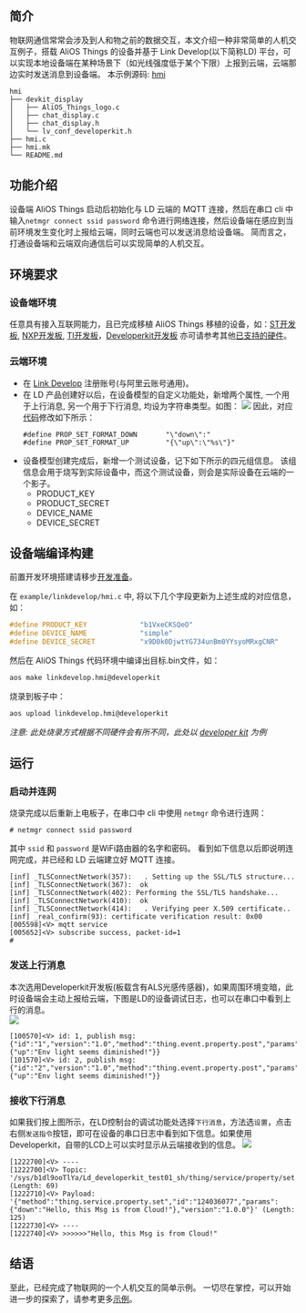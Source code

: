 ## 简介

物联网通信常常会涉及到人和物之前的数据交互，本文介绍一种非常简单的人机交互例子，搭载 AliOS Things 的设备并基于 Link Develop(以下简称LD) 平台，可以实现本地设备端在某种场景下（如光线强度低于某个下限）上报到云端，云端那边实时发送消息到设备端。
本示例源码: [hmi](https://github.com/alibaba/AliOS-Things/tree/developer/example/linkdevelop/hmi)
```
hmi
├── devkit_display
│   ├── AliOS_Things_logo.c
│   ├── chat_display.c
│   ├── chat_display.h
│   └── lv_conf_developerkit.h
├── hmi.c
├── hmi.mk
└── README.md
```

## 功能介绍

设备端 AliOS Things 启动后初始化与 LD 云端的 MQTT 连接，然后在串口 cli 中输入`netmgr connect ssid password` 命令进行网络连接，然后设备端在感应到当前环境发生变化时上报给云端，同时云端也可以发送消息给设备端。
简而言之，打通设备端和云端双向通信后可以实现简单的人机交互。

## 环境要求

### 设备端环境
任意具有接入互联网能力，且已完成移植 AliOS Things 移植的设备，如：[ST开发板](dev-st-guide), [NXP开发板](dev-nxp-guide), [TI开发板](dev-ti-guide)，[Developerkit开发板](http://aliosthings.io/#/developerkit)
亦可请参考其他[已支持的硬件](https://github.com/alibaba/AliOS-Things/tree/master/board)。

### 云端环境

* 在 [Link Develop](https://linkdevelop.aliyun.com) 注册账号(与阿里云账号通用)。
* 在 LD 产品创建好以后，在设备模型的自定义功能处，新增两个属性, 一个用于上行消息, 另一个用于下行消息, 均设为字符串类型。如图：
![](https://img.alicdn.com/tfs/TB1zaWLJ7KWBuNjy1zjXXcOypXa-2570-1540.png)
因此，对应[代码](https://github.com/alibaba/AliOS-Things/tree/developer/example/linkdevelop/hmi/hmi.c)修改如下所示：
    ```
  #define PROP_SET_FORMAT_DOWN       "\"down\":"
  #define PROP_SET_FORMAT_UP         "{\"up\":\"%s\"}"
    ```
* 设备模型创建完成后，新增一个测试设备，记下如下所示的四元组信息。
  该组信息会用于烧写到实际设备中，而这个测试设备，则会是实际设备在云端的一个影子。
	* PRODUCT_KEY
	* PRODUCT_SECRET
	* DEVICE_NAME
	* DEVICE_SECRET


## 设备端编译构建

前置开发环境搭建请移步[开发准备](dev-prepare)。

在 `example/linkdevelop/hmi.c` 中, 将以下几个字段更新为上述生成的对应信息，如：
```c
#define PRODUCT_KEY             "b1VxeCKSQeO"
#define DEVICE_NAME             "simple"
#define DEVICE_SECRET           "x9D0k0DjwtYG734unBm0YYsyoMRxgCNR"
```

然后在 AliOS Things 代码环境中编译出目标.bin文件，如：
```sh
aos make linkdevelop.hmi@developerkit
```
烧录到板子中：
```sh
aos upload linkdevelop.hmi@developerkit
```
_注意: 此处烧录方式根据不同硬件会有所不同，此处以 [developer kit](https://github.com/alibaba/AliOS-Things/tree/developer/board/developerkit) 为例_

## 运行

### 启动并连网
烧录完成以后重新上电板子，在串口中 cli 中使用 `netmgr` 命令进行连网：
```
# netmgr connect ssid password
```
其中 `ssid` 和 `password` 是WiFi路由器的名字和密码。
看到如下信息以后即说明连网完成，并已经和 LD 云端建立好 MQTT 连接。
```
[inf] _TLSConnectNetwork(357):   . Setting up the SSL/TLS structure...
[inf] _TLSConnectNetwork(367):  ok
[inf] _TLSConnectNetwork(402): Performing the SSL/TLS handshake...
[inf] _TLSConnectNetwork(410):  ok
[inf] _TLSConnectNetwork(414):   . Verifying peer X.509 certificate..
[inf] _real_confirm(93): certificate verification result: 0x00
[005598]<V> mqtt service
[005652]<V> subscribe success, packet-id=1
# 
```

### 发送上行消息

本次选用Developerkit开发板(板载含有ALS光感传感器)，如果周围环境变暗，此时设备端会主动上报给云端，下图是LD的设备调试日志，也可以在串口中看到上行的消息。  
![](https://img.alicdn.com/tfs/TB1.164X9zqK1RjSZPcXXbTepXa-1699-448.png)  
```
[100570]<V> id: 1, publish msg: {"id":"1","version":"1.0","method":"thing.event.property.post","params":{"up":"Env light seems diminished!"}}
[101570]<V> id: 2, publish msg: {"id":"2","version":"1.0","method":"thing.event.property.post","params":{"up":"Env light seems diminished!"}}
```

### 接收下行消息
如果我们按上图所示，在LD控制台的调试功能处选择`下行消息`，方法选`设置`，点击右侧`发送指令`按钮，即可在设备的串口日志中看到如下信息。如果使用Developerkit，自带的LCD上可以实时显示从云端接收到的信息。
![](https://img.alicdn.com/tfs/TB1.164X9zqK1RjSZPcXXbTepXa-1699-448.png)
```
[1222700]<V> ----
[1222700]<V> Topic: '/sys/b1dl9ooTlYa/Ld_developerkit_test01_sh/thing/service/property/set' (Length: 69)
[1222710]<V> Payload: '{"method":"thing.service.property.set","id":"124036077","params":{"down":"Hello, this Msg is from Cloud!"},"version":"1.0.0"}' (Length: 125)
[1222730]<V> ----
[1222740]<V> >>>>>>"Hello, this Msg is from Cloud!"
```

## 结语
至此，已经完成了物联网的一个人机交互的简单示例。
一切尽在掌控，可以开始进一步的探索了，请参考更多[示例](https://github.com/alibaba/AliOS-Things/tree/master/example)。
